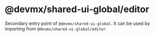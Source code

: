# @devmx/shared-ui-global/editor

Secondary entry point of `@devmx/shared-ui-global`. It can be used by importing from `@devmx/shared-ui-global/editor`.
